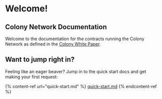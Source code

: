 # Welcome!

## Colony Network Documentation

Welcome to the documentation for the contracts running the Colony Network as defined in the [Colony White Paper](https://colony.io/whitepaper.pdf).

## Want to jump right in?

Feeling like an eager beaver? Jump in to the quick start docs and get making your first request:

{% content-ref url="quick-start.md" %}
[quick-start.md](quick-start.md)
{% endcontent-ref %}
